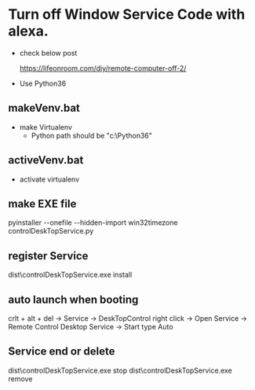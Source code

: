 # Turn off Window Service Code with alexa. 

+ check below post
    
    https://lifeonroom.com/diy/remote-computer-off-2/ 


- Use Python36
## makeVenv.bat
- make Virtualenv
    - Python path should be "c:\Python36" 
 
## activeVenv.bat
- activate virtualenv 


## make EXE file
 
pyinstaller --onefile --hidden-import win32timezone controlDeskTopService.py

## register Service 
dist\controlDeskTopService.exe install

## auto launch when booting 
crlt + alt + del -> Service -> DeskTopControl right click -> Open Service -> Remote Control Desktop Service -> Start type Auto
    

## Service end or delete
dist\controlDeskTopService.exe stop
dist\controlDeskTopService.exe remove